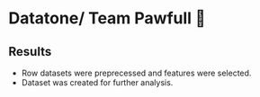 # Datatone/ Team Pawfull 🐾

## Results
- Row datasets were preprecessed and features were selected.  
- Dataset was created for further analysis.  